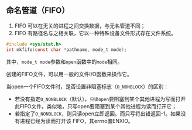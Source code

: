 ## 命名管道（FIFO）

1. FIFO 可以在无关的进程之间交换数据，与无名管道不同；
2. FIFO 有路径名与之相关联，它以一种特殊设备文件形式存在文件系统。

```c
#include <sys/stat.h>
int mkfifo(const char *pathname, mode_t mode);
```

其中，`mode_t mode`参数和`open`函数中的`mode`相同。

创建的FIFO文件，可以用一般的文件I/O函数来操作它。

当open一个FIFO文件时，是否设置非阻塞标志（`O_NONBLOCK`）的区别：
- 若没有指定`O_NONBLOCK`（默认），`只读open`要阻塞到某个其他进程为写而打开此FIFO文件。类似地，只写open要阻塞到某个其他进程为读而打开它；
- 若指定了`O_NONBLOCK`，则只读open立即返回。而只写将出错返回-1。如果没有进程已经为读而打开该 FIFO，其errno置ENXIO。

